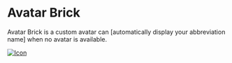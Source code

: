 # Avatar Brick

Avatar Brick is a custom avatar can [automatically display your abbreviation name] when no avatar is
available.

<a href="https://github.com/congson99/avatar_brick"><img src="https://github.com/congson99/avatar_brick/blob/son/release1.0.0/assets/screenshots/example_pub.png?raw=true" alt="Icon"></a>

